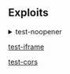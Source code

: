 ## Exploits


<details><summary>test-noopener</summary><p>
  
  [link](./test-noopener.html)
  
  The exploit attempts to change the parent page location.
  
  ## Usage
Get target site to open this in a new `_blank` tab


</p></details>

[test-iframe](./test-iframe.html)

[test-cors](./test-cors.html)
